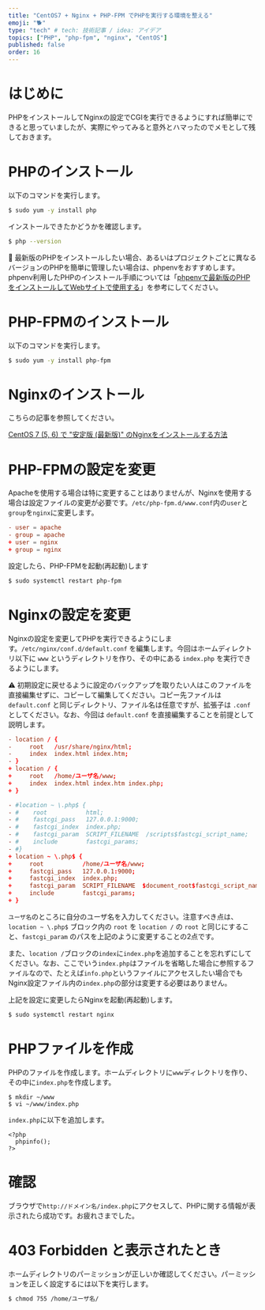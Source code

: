 ```yaml
---
title: "CentOS7 + Nginx + PHP-FPM でPHPを実行する環境を整える"
emoji: "🐕"
type: "tech" # tech: 技術記事 / idea: アイデア
topics: ["PHP", "php-fpm", "nginx", "CentOS"]
published: false
order: 16
---
```


# はじめに
PHPをインストールしてNginxの設定でCGIを実行できるようにすれば簡単にできると思っていましたが、実際にやってみると意外とハマったのでメモとして残しておきます。

# PHPのインストール
以下のコマンドを実行します。

```bash
$ sudo yum -y install php
```

インストールできたかどうかを確認します。

```bash
$ php --version
```

📝 最新版のPHPをインストールしたい場合、あるいはプロジェクトごとに異なるバージョンのPHPを簡単に管理したい場合は、phpenvをおすすめします。phpenv利用したPHPのインストール手順については「[phpenvで最新版のPHPをインストールしてWebサイトで使用する](http://qiita.com/noraworld/items/26e516e0245ff619f648)」を参考にしてください。

# PHP-FPMのインストール
以下のコマンドを実行します。

```bash
$ sudo yum -y install php-fpm
```

# Nginxのインストール
こちらの記事を参照してください。

[CentOS 7 (5, 6) で "安定版 (最新版)" のNginxをインストールする方法](http://qiita.com/noraworld/items/1aae57dcbe428089c7d5)

# PHP-FPMの設定を変更
Apacheを使用する場合は特に変更することはありませんが、Nginxを使用する場合は設定ファイルの変更が必要です。`/etc/php-fpm.d/www.conf`内の`user`と`group`を`nginx`に変更します。

```diff:/etc/php-fpm.d/www.conf
- user = apache
- group = apache
+ user = nginx
+ group = nginx
```

設定したら、PHP-FPMを起動(再起動)します

```bash
$ sudo systemctl restart php-fpm
```

# Nginxの設定を変更
Nginxの設定を変更してPHPを実行できるようにします。`/etc/nginx/conf.d/default.conf` を編集します。今回はホームディレクトリ以下に `www` というディレクトリを作り、その中にある `index.php` を実行できるようにします。

⚠️ 初期設定に戻せるように設定のバックアップを取りたい人はこのファイルを直接編集せずに、コピーして編集してください。コピー先ファイルは `default.conf` と同じディレクトリ、ファイル名は任意ですが、拡張子は `.conf` としてください。なお、今回は `default.conf` を直接編集することを前提として説明します。

```diff:/etc/nginx/conf.d/default.conf
- location / {
-     root   /usr/share/nginx/html;
-     index  index.html index.htm;
- }
+ location / {
+     root   /home/ユーザ名/www;
+     index  index.html index.htm index.php;
+ }

- #location ~ \.php$ {
- #    root           html;
- #    fastcgi_pass   127.0.0.1:9000;
- #    fastcgi_index  index.php;
- #    fastcgi_param  SCRIPT_FILENAME  /scripts$fastcgi_script_name;
- #    include        fastcgi_params;
- #}
+ location ~ \.php$ {
+     root           /home/ユーザ名/www;
+     fastcgi_pass   127.0.0.1:9000;
+     fastcgi_index  index.php;
+     fastcgi_param  SCRIPT_FILENAME  $document_root$fastcgi_script_name;
+     include        fastcgi_params;
+ }
```

`ユーザ名`のところに自分のユーザ名を入力してください。注意すべき点は、`location ~ \.php$` ブロック内の `root` を `location /` の `root` と同じにすること、`fastcgi_param` のパスを上記のように変更することの2点です。

また、`location /`ブロックの`index`に`index.php`を追加することを忘れずにしてください。なお、ここでいう`index.php`はファイルを省略した場合に参照するファイルなので、たとえば`info.php`というファイルにアクセスしたい場合でもNginx設定ファイル内の`index.php`の部分は変更する必要はありません。

上記を設定に変更したらNginxを起動(再起動)します。

```bash
$ sudo systemctl restart nginx
```

# PHPファイルを作成
PHPのファイルを作成します。ホームディレクトリに`www`ディレクトリを作り、その中に`index.php`を作成します。

```
$ mkdir ~/www
$ vi ~/www/index.php
```

`index.php`に以下を追加します。

```php:index.php
<?php
  phpinfo();
?>
```

# 確認
ブラウザで`http://ドメイン名/index.php`にアクセスして、PHPに関する情報が表示されたら成功です。お疲れさまでした。

# 403 Forbidden と表示されたとき
ホームディレクトリのパーミッションが正しいか確認してください。パーミッションを正しく設定するには以下を実行します。

```bash
$ chmod 755 /home/ユーザ名/
```
